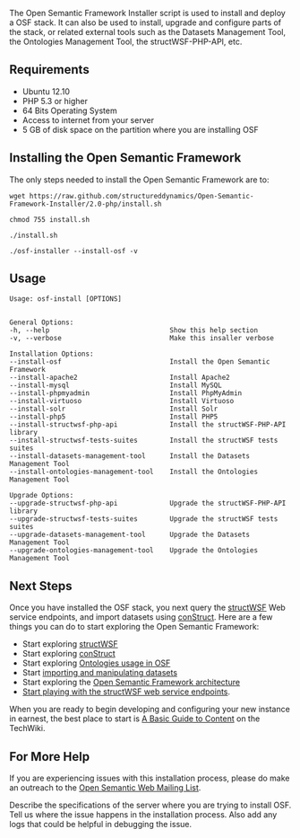 The Open Semantic Framework Installer script is used to install and deploy a OSF stack. It can also be used to install, upgrade and configure parts of the stack, or related external tools such as the Datasets Management Tool, the Ontologies Management Tool, the structWSF-PHP-API, etc.

Requirements
------------
* Ubuntu 12.10
* PHP 5.3 or higher
* 64 Bits Operating System
* Access to internet from your server
* 5 GB of disk space on the partition where you are installing OSF

Installing the Open Semantic Framework
--------------------------------------
The only steps needed to install the Open Semantic Framework are to:

```
wget https://raw.github.com/structureddynamics/Open-Semantic-Framework-Installer/2.0-php/install.sh

chmod 755 install.sh

./install.sh

./osf-installer --install-osf -v
```

Usage
-----
```
Usage: osf-install [OPTIONS]


General Options:
-h, --help                              Show this help section
-v, --verbose                           Make this insaller verbose

Installation Options:
--install-osf                           Install the Open Semantic Framework
--install-apache2                       Install Apache2
--install-mysql                         Install MySQL
--install-phpmyadmin                    Install PhpMyAdmin
--install-virtuoso                      Install Virtuoso
--install-solr                          Install Solr
--install-php5                          Install PHP5
--install-structwsf-php-api             Install the structWSF-PHP-API library
--install-structwsf-tests-suites        Install the structWSF tests suites
--install-datasets-management-tool      Install the Datasets Management Tool
--install-ontologies-management-tool    Install the Ontologies Management Tool

Upgrade Options:
--upgrade-structwsf-php-api             Upgrade the structWSF-PHP-API library
--upgrade-structwsf-tests-suites        Upgrade the structWSF tests suites
--upgrade-datasets-management-tool      Upgrade the Datasets Management Tool
--upgrade-ontologies-management-tool    Upgrade the Ontologies Management Tool
```

Next Steps
----------
Once you have installed the OSF stack, you next query the [structWSF](http://techwiki.openstructs.org/index.php/StructWSF) Web service endpoints, and import datasets using [conStruct](http://techwiki.openstructs.org/index.php/ConStruct). Here are a few things you can do to start exploring the Open Semantic Framework:

* Start exploring [structWSF](http://techwiki.openstructs.org/index.php/Category:StructWSF)
* Start exploring [conStruct](http://techwiki.openstructs.org/index.php/Category:ConStruct)
* Start exploring [Ontologies usage in OSF](http://techwiki.openstructs.org/index.php/Category:Ontologies)
* Start [importing and manipulating datasets](http://techwiki.openstructs.org/index.php/Category:Datasets)
* Start exploring the [Open Semantic Framework architecture](http://techwiki.openstructs.org/index.php/Category:Open_Semantic_Framework)
* [Start playing with the structWSF web service endpoints](http://techwiki.openstructs.org/index.php/StructWSF_Web_Services_Tutorial).

When you are ready to begin developing and configuring your new instance in earnest, the best place to start is [A Basic Guide to Content](http://techwiki.openstructs.org/index.php/A_Basic_Guide_to_Content) on the TechWiki.

For More Help
-------------
If you are experiencing issues with this installation process, please do make an outreach to the [Open Semantic Web Mailing List](http://groups.google.com/group/open-semantic-framework).

Describe the specifications of the server where you are trying to install OSF. Tell us where the issue happens in the installation process. Also add any logs that could be helpful in debugging the issue.

